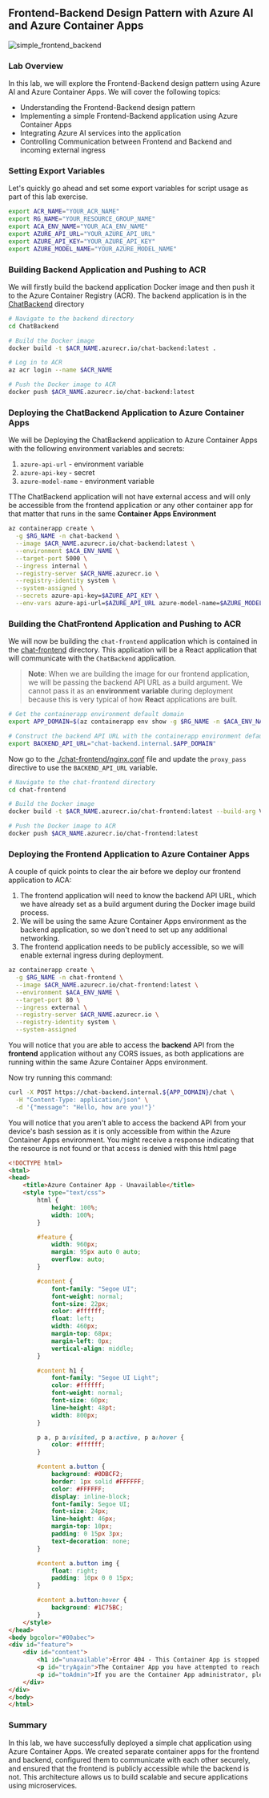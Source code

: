 ## Frontend-Backend Design Pattern with Azure AI and Azure Container Apps

![simple_frontend_backend](./Assets/simple_frontend_backend.png)

### Lab Overview
In this lab, we will explore the Frontend-Backend design pattern using Azure AI and Azure Container Apps. We will cover the following topics:
- Understanding the Frontend-Backend design pattern
- Implementing a simple Frontend-Backend application using Azure Container Apps
- Integrating Azure AI services into the application
- Controlling Communication between Frontend and Backend and incoming external ingress

### Setting Export Variables
Let's quickly go ahead and set some export variables for script usage as part of this lab exercise.
```bash
export ACR_NAME="YOUR_ACR_NAME"
export RG_NAME="YOUR_RESOURCE_GROUP_NAME"
export ACA_ENV_NAME="YOUR_ACA_ENV_NAME"
export AZURE_API_URL="YOUR_AZURE_API_URL"
export AZURE_API_KEY="YOUR_AZURE_API_KEY"
export AZURE_MODEL_NAME="YOUR_AZURE_MODEL_NAME"
```

### Building Backend Application and Pushing to ACR
We will firstly build the backend application Docker image and then push it to the Azure Container Registry (ACR). The backend application is in the [ChatBackend](./ChatBackend/app.py) directory

```bash
# Navigate to the backend directory
cd ChatBackend

# Build the Docker image
docker build -t $ACR_NAME.azurecr.io/chat-backend:latest .

# Log in to ACR
az acr login --name $ACR_NAME

# Push the Docker image to ACR
docker push $ACR_NAME.azurecr.io/chat-backend:latest
```

### Deploying the ChatBackend Application to Azure Container Apps
We will be Deploying the ChatBackend application to Azure Container Apps with the following environment variables and secrets:
1) `azure-api-url` - environment variable
2) `azure-api-key` - secret
3) `azure-model-name` - environment variable

TThe ChatBackend application will not have external access and will only be accessible from the frontend application or any other container app for that matter that runs in the same <strong>Container Apps Environment</strong>

```bash
az containerapp create \
  -g $RG_NAME -n chat-backend \
  --image $ACR_NAME.azurecr.io/chat-backend:latest \
  --environment $ACA_ENV_NAME \
  --target-port 5000 \
  --ingress internal \
  --registry-server $ACR_NAME.azurecr.io \
  --registry-identity system \
  --system-assigned \
  --secrets azure-api-key=$AZURE_API_KEY \
  --env-vars azure-api-url=$AZURE_API_URL azure-model-name=$AZURE_MODEL_NAME azure-api-key=secretref:azure-api-key
```

### Building the ChatFrontend Application and Pushing to ACR
We will now be building the `chat-frontend` application which is contained in the [chat-frontend](./chat-frontend/Dockerfile) directory. This application will be a React application that will communicate with the `ChatBackend` application.

>**Note**: When we are building the image for our frontend application, we will be passing the backend API URL as a build argument. We cannot pass it as an <strong>environment variable</strong> during deployment because this is very typical of how <strong>React</strong> applications are built.

```bash
# Get the containerapp environment default domain
export APP_DOMAIN=$(az containerapp env show -g $RG_NAME -n $ACA_ENV_NAME --query properties.defaultDomain -o tsv | tr -d '\r\n')

# Construct the backend API URL with the containerapp environment default domain
export BACKEND_API_URL="chat-backend.internal.$APP_DOMAIN"
```

Now go to the [./chat-frontend/nginx.conf](./chat-frontend/nginx.conf) file and update the `proxy_pass` directive to use the `BACKEND_API_URL` variable.

```bash
# Navigate to the chat-frontend directory
cd chat-frontend

# Build the Docker image
docker build -t $ACR_NAME.azurecr.io/chat-frontend:latest --build-arg VITE_BACKEND_URL=$BACKEND_API_URL .

# Push the Docker image to ACR
docker push $ACR_NAME.azurecr.io/chat-frontend:latest
```

### Deploying the Frontend Application to Azure Container Apps
A couple of quick points to clear the air before we deploy our frontend application to ACA:
1) The frontend application will need to know the backend API URL, which we have already set as a build argument during the Docker image build process.
2) We will be using the same Azure Container Apps environment as the backend application, so we don't need to set up any additional networking.
3) The frontend application needs to be publicly accessible, so we will enable external ingress during deployment.

```bash
az containerapp create \
  -g $RG_NAME -n chat-frontend \
  --image $ACR_NAME.azurecr.io/chat-frontend:latest \
  --environment $ACA_ENV_NAME \
  --target-port 80 \
  --ingress external \
  --registry-server $ACR_NAME.azurecr.io \
  --registry-identity system \
  --system-assigned 
```

You will notice that you are able to access the <strong>backend</strong> API from the <strong>frontend</strong> application without any CORS issues, as both applications are running within the same Azure Container Apps environment.

Now try running this command:
```bash
curl -X POST https://chat-backend.internal.${APP_DOMAIN}/chat \
  -H "Content-Type: application/json" \
  -d '{"message": "Hello, how are you!"}'
```

You will notice that you aren't able to access the backend API from your device's bash session as it is only accessible from within the Azure Container Apps environment. You might receive a response indicating that the resource is not found or that access is denied with this html page
```html
<!DOCTYPE html>
<html>
<head>
    <title>Azure Container App - Unavailable</title>
    <style type="text/css">
        html {
            height: 100%;
            width: 100%;
        }

        #feature {
            width: 960px;
            margin: 95px auto 0 auto;
            overflow: auto;
        }

        #content {
            font-family: "Segoe UI";
            font-weight: normal;
            font-size: 22px;
            color: #ffffff;
            float: left;
            width: 460px;
            margin-top: 68px;
            margin-left: 0px;
            vertical-align: middle;
        }

        #content h1 {
            font-family: "Segoe UI Light";
            color: #ffffff;
            font-weight: normal;
            font-size: 60px;
            line-height: 48pt;
            width: 800px;
        }

        p a, p a:visited, p a:active, p a:hover {
            color: #ffffff;
        }

        #content a.button {
            background: #0DBCF2;
            border: 1px solid #FFFFFF;
            color: #FFFFFF;
            display: inline-block;
            font-family: Segoe UI;
            font-size: 24px;
            line-height: 46px;
            margin-top: 10px;
            padding: 0 15px 3px;
            text-decoration: none;
        }

        #content a.button img {
            float: right;
            padding: 10px 0 0 15px;
        }

        #content a.button:hover {
            background: #1C75BC;
        }
    </style>
</head>
<body bgcolor="#00abec">
<div id="feature">
    <div id="content">
        <h1 id="unavailable">Error 404 - This Container App is stopped or does not exist.</h1>   
        <p id="tryAgain">The Container App you have attempted to reach is currently stopped or does not exist.</p>
        <p id="toAdmin">If you are the Container App administrator, please visit <a href="https://portal.azure.com/">Azure Portal</a>.</p>
    </div>
</div>
</body>
</html>
```

### Summary
In this lab, we have successfully deployed a simple chat application using Azure Container Apps. We created separate container apps for the frontend and backend, configured them to communicate with each other securely, and ensured that the frontend is publicly accessible while the backend is not. This architecture allows us to build scalable and secure applications using microservices.
